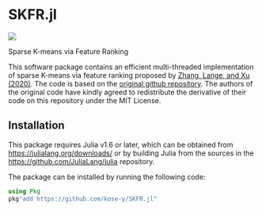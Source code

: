 # SKFR.jl
[![](https://img.shields.io/badge/docs-dev-blue.svg)](https://kose-y.github.io/SKFR.jl/dev)

Sparse K-means via Feature Ranking

This software package contains an efficient multi-threaded implementation of sparse K-means via feature ranking proposed by [Zhang, Lange, and Xu (2020)](https://proceedings.neurips.cc//paper/2020/file/735ddec196a9ca5745c05bec0eaa4bf9-Paper.pdf). The code is based on the [original github repository](https://github.com/ZhiyueZ/SKFR). The authors of the original code have kindly agreed to redistribute the derivative of their code on this repository under the MIT License. 

## Installation

This package requires Julia v1.6 or later, which can be obtained from
<https://julialang.org/downloads/> or by building Julia from the sources in the
<https://github.com/JuliaLang/julia> repository.

The package can be installed by running the following code:
```julia
using Pkg
pkg"add https://github.com/kose-y/SKFR.jl"
```

